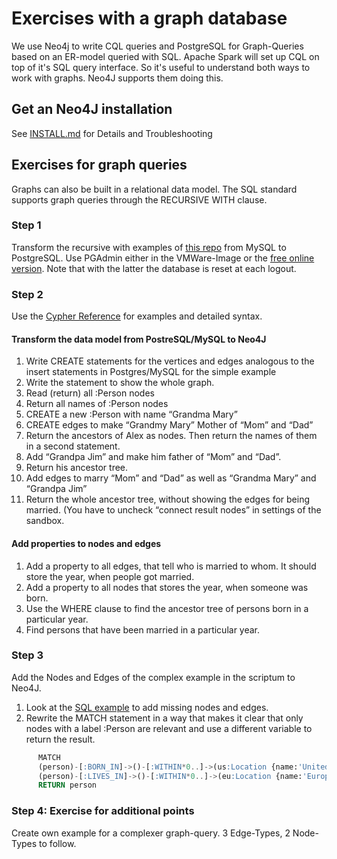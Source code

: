# Exercises with a graph database

We use Neo4j to write CQL queries and PostgreSQL for Graph-Queries based on an ER-model queried with SQL.
Apache Spark will set up CQL on top of it's SQL query interface. So it's useful to understand both ways to work with graphs.
Neo4J supports them doing this.

## Get an Neo4J installation

See [INSTALL.md](https://github.com/Digital-Media/big_data/blob/main/graph/INSTALL.md) for Details and Troubleshooting

## Exercises for graph queries

Graphs can also be built in a relational data model. 
The SQL standard supports graph queries through the RECURSIVE WITH clause.

### Step 1

Transform the recursive with examples of [this repo](https://github.com/Digital-Media/big_data/blob/main/graph/recursive_cte.sql) from MySQL to PostgreSQL. 
Use PGAdmin either in the VMWare-Image or the [free online version](https://www.katacoda.com/enterprisedb/scenarios/pgadmin-sandbox). 
Note that with the latter the database is reset at each logout.

### Step 2

Use the [Cypher Reference](https://neo4j.com/docs/cypher-refcard/current/) for examples and detailed syntax.

#### Transform the data model from PostreSQL/MySQL to Neo4J

1.	Write CREATE statements for the vertices and edges analogous to the insert statements in Postgres/MySQL for the simple example
2.	Write the statement to show the whole graph.
3.	Read (return) all :Person nodes
4.	Return all names of :Person nodes
5.	CREATE a new :Person with name “Grandma Mary”
6.	CREATE edges to make “Grandmy Mary” Mother of “Mom” and “Dad”
7.	Return the ancestors of Alex as nodes. Then return the names of them in a second statement.
8.	Add “Grandpa Jim” and make him father of “Mom” and “Dad”.
9.	Return his ancestor tree.
10.	Add edges to marry “Mom” and “Dad” as well as “Grandma Mary” and “Grandpa Jim”
11.	Return the whole ancestor tree, without showing the edges for being married. (You have to uncheck “connect result nodes” in settings of the sandbox.

#### Add properties to nodes and edges
1.	Add a property to all edges, that tell who is married to whom. It should store the year, when people got married.
2.	Add a property to all nodes that stores the year, when someone was born.
3.	Use the WHERE clause to find the ancestor tree of persons born in a particular year.
4.	Find persons that have been married in a particular year.

### Step 3
Add the Nodes and Edges of the complex example in the scriptum to Neo4J.

1.	Look at the [SQL example](https://github.com/Digital-Media/big_data/blob/main/graph/recursive_cte.sql) to add missing nodes and edges.
2.	Rewrite the MATCH statement in a way that makes it clear that only nodes with a label :Person are relevant and use a different variable to return the result.
```sql
      MATCH
      (person)-[:BORN_IN]->()-[:WITHIN*0..]->(us:Location {name:'United States'}),
      (person)-[:LIVES_IN]->()-[:WITHIN*0..]->(eu:Location {name:'Europe'})
      RETURN person
```

### Step 4: Exercise for additional points
Create own example for a complexer graph-query. 3 Edge-Types, 2 Node-Types to follow.
